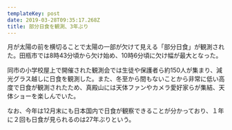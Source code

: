 ```yaml
---
templateKey: post
date: 2019-03-28T09:35:17.268Z
title: 部分日食を観測、3年ぶり
---
```

月が太陽の前を横切ることで太陽の一部が欠けて見える「部分日食」が観測された。田瓶市では8時43分頃から欠け始め、10時6分頃に欠け幅が最大となった。

同市の小学校屋上で開催された観測会では生徒や保護者ら約150人が集まり、減光グラス越しに日食を観測した。また、冬至から間もないことから非常に低い高度で日食が観測されたため、真殿山には天体ファンやカメラ愛好家らが集結、天体ショーを楽しんでいた。

なお、今年は12月末にも日本国内で日食が観察できることが分かっており、１年に２回も日食が見られるのは27年ぶりという。